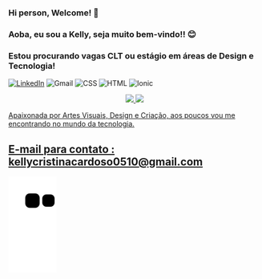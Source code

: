 ### Hi person, Welcome! 👋
### Aoba, eu sou a Kelly, seja muito bem-vindo!! 😊
### Estou procurando vagas CLT ou estágio em áreas de Design e Tecnologia!


[![LinkedIn](https://img.shields.io/badge/LinkedIn-0077B5?style=for-the-badge&logo=linkedin&logoColor=white)](https://www.linkedin.com/in/kelly-c-cardoso/) ![Gmail](https://img.shields.io/badge/Gmail-D14836?style=for-the-badge&logo=gmail&logoColor=white) ![CSS](https://img.shields.io/badge/CSS-239120?&style=for-the-badge&logo=css3&logoColor=white
) ![HTML](https://img.shields.io/badge/HTML-239120?style=for-the-badge&logo=html5&logoColor=white
) ![Ionic](https://img.shields.io/badge/Ionic-3880FF?style=for-the-badge&logo=ionic&logoColor=white
)

<div align="center">
  <a href="https://github.com/kesllys">
  <img height="180em" src="https://github-readme-stats.vercel.app/api?username=kesllys&show_icons=true&theme=tokyonight&include_all_commits=true&count_private=true"/>
  <img height="180em" src="https://github-readme-stats.vercel.app/api/top-langs/?username=kesllys&layout=compact&langs_count=7&theme=tokyonight"/>
</div>


Apaixonada por Artes Visuais, Design e Criação, aos poucos vou me encontrando no mundo da tecnologia.

## E-mail para contato : kellycristinacardoso0510@gmail.com





























  ![Snake animation](https://github.com/emanuelsantossouza/emanuelsantossouza/blob/output/github-contribution-grid-snake.svg)
